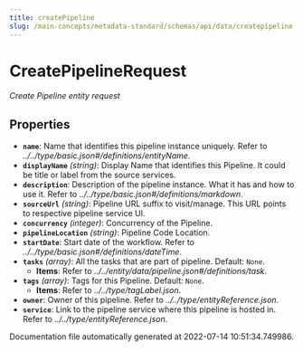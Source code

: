 ```yaml
---
title: createPipeline
slug: /main-concepts/metadata-standard/schemas/api/data/createpipeline
---
```


# CreatePipelineRequest

*Create Pipeline entity request*

## Properties

- **`name`**: Name that identifies this pipeline instance uniquely. Refer to *../../type/basic.json#/definitions/entityName*.
- **`displayName`** *(string)*: Display Name that identifies this Pipeline. It could be title or label from the source services.
- **`description`**: Description of the pipeline instance. What it has and how to use it. Refer to *../../type/basic.json#/definitions/markdown*.
- **`sourceUrl`** *(string)*: Pipeline URL suffix to visit/manage. This URL points to respective pipeline service UI.
- **`concurrency`** *(integer)*: Concurrency of the Pipeline.
- **`pipelineLocation`** *(string)*: Pipeline Code Location.
- **`startDate`**: Start date of the workflow. Refer to *../../type/basic.json#/definitions/dateTime*.
- **`tasks`** *(array)*: All the tasks that are part of pipeline. Default: `None`.
  - **Items**: Refer to *../../entity/data/pipeline.json#/definitions/task*.
- **`tags`** *(array)*: Tags for this Pipeline. Default: `None`.
  - **Items**: Refer to *../../type/tagLabel.json*.
- **`owner`**: Owner of this pipeline. Refer to *../../type/entityReference.json*.
- **`service`**: Link to the pipeline service where this pipeline is hosted in. Refer to *../../type/entityReference.json*.


Documentation file automatically generated at 2022-07-14 10:51:34.749986.
